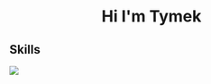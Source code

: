 <h1 align="center"> Hi I'm Tymek </h1>
<div align="center">
</div>
<h2> Skills </h2>
<img src="https://skillicons.dev/icons?i=rust,go,c,cs,dotnet,css,html,js,ts,nodejs,react,linux,mongodb,postgres,python,neovim&perline=16" />
